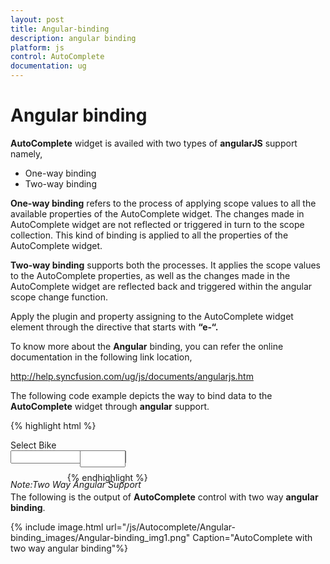 ```yaml
---
layout: post
title: Angular-binding
description: angular binding
platform: js
control: AutoComplete
documentation: ug
---
```


# Angular binding

**AutoComplete** widget is availed with two types of **angularJS** support namely, 

* One-way binding
* Two-way binding 

**One-way binding** refers to the process of applying scope values to all the available properties of the AutoComplete widget. The changes made in AutoComplete widget are not reflected or triggered in turn to the scope collection. This kind of binding is applied to all the properties of the AutoComplete widget.

**Two-way binding** supports both the processes. It applies the scope values to the AutoComplete properties, as well as the changes made in the AutoComplete widget are reflected back and triggered within the angular scope change function.

Apply the plugin and property assigning to the AutoComplete widget element through the directive that starts with **“e-“.**

To know more about the **Angular** binding, you can refer the online documentation in the following link location,

http://help.syncfusion.com/ug/js/documents/angularjs.htm

The following code example depicts the way to bind data to the **AutoComplete** widget through **angular** support.

{% highlight html %}

<!doctype html>
<html lang="en" ng-app="syncApp">
   <head>
      <meta charset="utf-8">
      <title>Essential Studio for JavaScript : AutoComplete - Angular support</title>
      <meta name="viewport" content="width=device-width, initial-scale=1.0" 
         charset="utf-8"  />
      <!--scripts-->
      <link href="http://cdn.syncfusion.com/13.1.0.21/js/web/flat-azure/ej.web.all.min.css" rel="stylesheet" />
      <script src="http://cdn.syncfusion.com/js/assets/external/jquery-1.10.2.min.js"></script>
      <script src="http://cdn.syncfusion.com/js/assets/external/jquery.globalize.min.js"> </script>
      <script src="http://cdn.syncfusion.com/js/assets/external/jquery.easing.1.3.min.js"></script>
      <script src="http://cdn.syncfusion.com/js/assets/external/angular.min.js "> </script>
      <script src="http://cdn.syncfusion.com/13.1.0.21/js/web/ej.web.all.min.js"></script>
      <script src="http://cdn.syncfusion.com/13.1.0.21/js/ej.widget.angular.min.js"></script>
   </head>
   <body ng-controller="AutocompleteCtrl">
      <div class="content-container-fluid">
         <div class="row">
            <div class="cols-sample-area">
               <div class="" style="width: 40%;height:38px;">
                  <span style="display:block">Select Bike</span>					
                  <div id="control" style="float: left;width:45%">
                     <input type="text" ej-autocomplete e-datasource="dataList" e-value="setValue" />
                     <h6><span style="font-style: italic; font-weight: normal; position: absolute; margin-top: 5px;">Note:Two Way Angular Support</span></h6>
                  </div>
                  <div id="binding" style="float: right;width:45%">
                     <input type="text" name="AutoComplete" class="input ejinputtext" ng-model="setValue" />
                  </div>
               </div>
            </div>
         </div>
      </div>
      <script type="text/javascript">	
         var carList = [
              "Audi S6", "Austin-Healey", "Alfa Romeo", "Aston Martin",
              "BMW 7 ", "Bentley Mulsanne", "Bugatti Veyron",
              "Chevrolet Camaro", "Cadillac ",
              "Duesenberg J ", "Dodge Sprinter",
              "Elantra", "Excavator",
              "Ford Boss 302", "Ferrari 360", "Ford Thunderbird ",
              "GAZ Siber",
              "Honda S2000", "Hyundai Santro",
              "Isuzu Swift", "Infiniti Skyline",
              "Jaguar XJS",
              "Kia Sedona EX", "Koenigsegg Agera",
              "Lotus Esprit", "Lamborghini Diablo ",
              "Mercedes-Benz ", "Mercury Coupe", "Maruti Alto 800",
              "Nissan Qashqai",
              "Oldsmobile S98", "Opel Superboss",
              "Porsche 356 ", "Pontiac Sunbird",
              "Scion SRS/SC/SD", "Saab Sportcombi", "Subaru Sambar", "Suzuki Swift",
              "Triumph Spitfire ", "Toyota 2000GT",
              "Volvo P1800", "Volkswagen Shirako"
         ];	
         angular.module('syncApp', ['ejangular'])
         .controller('AutocompleteCtrl', function ($scope) {
         $scope.setValue = "Dodge Sprinter";
         $scope.dataList = carList;
         });
      </script>
      <style type="text/css">
         .control {
         margin-top: 10px;
         }
         .input
         {
         height:27px;
         text-indent: 10px;
         width:81%;
         }
      </style>
   </body>
</html>

{% endhighlight %}



The following is the output of **AutoComplete** control with two way **angular binding**.

{% include image.html url="/js/Autocomplete/Angular-binding_images/Angular-binding_img1.png" Caption="AutoComplete with two way angular binding"%}

